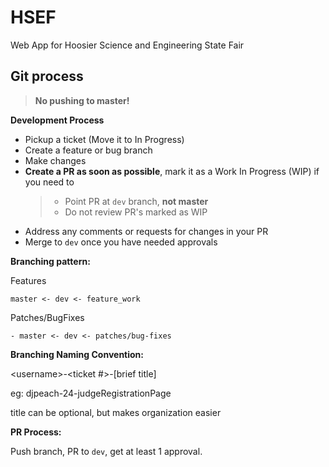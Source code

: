 # HSEF

Web App for Hoosier Science and Engineering State Fair

## Git process

> **No pushing to master!**

**Development Process**

* Pickup a ticket (Move it to In Progress)
* Create a feature or bug branch
* Make changes
* **Create a PR as soon as possible**, mark it as a Work In Progress (WIP) if you need to
  > * Point PR at `dev` branch, **not master**
  > * Do not review PR's marked as WIP
* Address any comments or requests for changes in your PR
* Merge to `dev` once you have needed approvals

**Branching pattern:**

Features

``` text
master <- dev <- feature_work
```

Patches/BugFixes

```text
- master <- dev <- patches/bug-fixes
```

**Branching Naming Convention:**

\<username>-<ticket #>-[brief title]

eg: djpeach-24-judgeRegistrationPage

title can be optional, but makes organization easier

**PR Process:**

Push branch, PR to `dev`, get at least 1 approval.